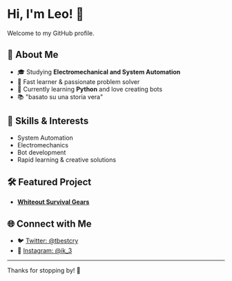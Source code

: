 # Hi, I'm Leo! 👋

Welcome to my GitHub profile.

## 🚀 About Me
- 🎓 Studying **Electromechanical and System Automation**
- 🧠 Fast learner & passionate problem solver
- 🤖 Currently learning **Python** and love creating bots
- 📚 "basato su una storia vera"

## 🔧 Skills & Interests
- System Automation
- Electromechanics
- Bot development
- Rapid learning & creative solutions

## 🛠️ Featured Project
- **[Whiteout Survival Gears](https://github.com/Leo-ilys/Wos-Gears)**

## 🌐 Connect with Me
- 🐦 [Twitter: @tbestcry](https://twitter.com/tbestcry)
- 📸 [Instagram: @ik_3](https://instagram.com/ik_3)

---

Thanks for stopping by! 🚦
